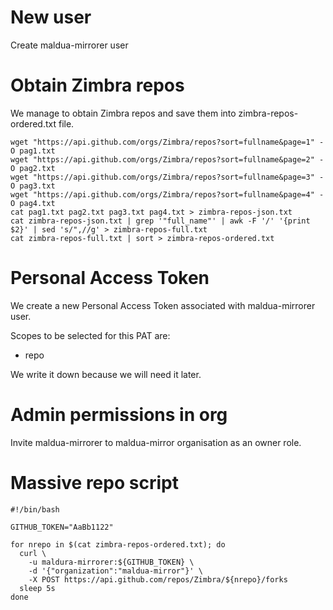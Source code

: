 # New user
Create maldua-mirrorer user

# Obtain Zimbra repos

We manage to obtain Zimbra repos and save them into zimbra-repos-ordered.txt file.
```
wget "https://api.github.com/orgs/Zimbra/repos?sort=fullname&page=1" -O pag1.txt
wget "https://api.github.com/orgs/Zimbra/repos?sort=fullname&page=2" -O pag2.txt
wget "https://api.github.com/orgs/Zimbra/repos?sort=fullname&page=3" -O pag3.txt
wget "https://api.github.com/orgs/Zimbra/repos?sort=fullname&page=4" -O pag4.txt
cat pag1.txt pag2.txt pag3.txt pag4.txt > zimbra-repos-json.txt
cat zimbra-repos-json.txt | grep '"full_name"' | awk -F '/' '{print $2}' | sed 's/",//g' > zimbra-repos-full.txt
cat zimbra-repos-full.txt | sort > zimbra-repos-ordered.txt
```

# Personal Access Token
We create a new Personal Access Token associated with maldua-mirrorer user.

Scopes to be selected for this PAT are:
* repo

We write it down because we will need it later.

# Admin permissions in org

Invite maldua-mirrorer to maldua-mirror organisation as an owner role.

# Massive repo script

```
#!/bin/bash

GITHUB_TOKEN="AaBb1122"

for nrepo in $(cat zimbra-repos-ordered.txt); do
  curl \
    -u maldura-mirrorer:${GITHUB_TOKEN} \
    -d '{"organization":"maldua-mirror"}' \
    -X POST https://api.github.com/repos/Zimbra/${nrepo}/forks
  sleep 5s
done
```
